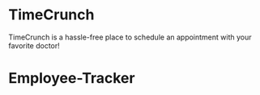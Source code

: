 # TimeCrunch
TimeCrunch is a hassle-free place to schedule an appointment with your favorite doctor!
# Employee-Tracker
